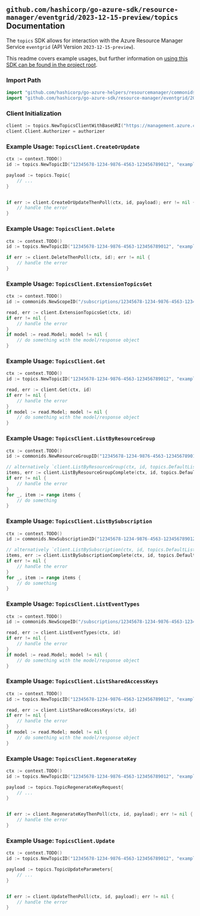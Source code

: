 
## `github.com/hashicorp/go-azure-sdk/resource-manager/eventgrid/2023-12-15-preview/topics` Documentation

The `topics` SDK allows for interaction with the Azure Resource Manager Service `eventgrid` (API Version `2023-12-15-preview`).

This readme covers example usages, but further information on [using this SDK can be found in the project root](https://github.com/hashicorp/go-azure-sdk/tree/main/docs).

### Import Path

```go
import "github.com/hashicorp/go-azure-helpers/resourcemanager/commonids"
import "github.com/hashicorp/go-azure-sdk/resource-manager/eventgrid/2023-12-15-preview/topics"
```


### Client Initialization

```go
client := topics.NewTopicsClientWithBaseURI("https://management.azure.com")
client.Client.Authorizer = authorizer
```


### Example Usage: `TopicsClient.CreateOrUpdate`

```go
ctx := context.TODO()
id := topics.NewTopicID("12345678-1234-9876-4563-123456789012", "example-resource-group", "topicValue")

payload := topics.Topic{
	// ...
}


if err := client.CreateOrUpdateThenPoll(ctx, id, payload); err != nil {
	// handle the error
}
```


### Example Usage: `TopicsClient.Delete`

```go
ctx := context.TODO()
id := topics.NewTopicID("12345678-1234-9876-4563-123456789012", "example-resource-group", "topicValue")

if err := client.DeleteThenPoll(ctx, id); err != nil {
	// handle the error
}
```


### Example Usage: `TopicsClient.ExtensionTopicsGet`

```go
ctx := context.TODO()
id := commonids.NewScopeID("/subscriptions/12345678-1234-9876-4563-123456789012/resourceGroups/some-resource-group")

read, err := client.ExtensionTopicsGet(ctx, id)
if err != nil {
	// handle the error
}
if model := read.Model; model != nil {
	// do something with the model/response object
}
```


### Example Usage: `TopicsClient.Get`

```go
ctx := context.TODO()
id := topics.NewTopicID("12345678-1234-9876-4563-123456789012", "example-resource-group", "topicValue")

read, err := client.Get(ctx, id)
if err != nil {
	// handle the error
}
if model := read.Model; model != nil {
	// do something with the model/response object
}
```


### Example Usage: `TopicsClient.ListByResourceGroup`

```go
ctx := context.TODO()
id := commonids.NewResourceGroupID("12345678-1234-9876-4563-123456789012", "example-resource-group")

// alternatively `client.ListByResourceGroup(ctx, id, topics.DefaultListByResourceGroupOperationOptions())` can be used to do batched pagination
items, err := client.ListByResourceGroupComplete(ctx, id, topics.DefaultListByResourceGroupOperationOptions())
if err != nil {
	// handle the error
}
for _, item := range items {
	// do something
}
```


### Example Usage: `TopicsClient.ListBySubscription`

```go
ctx := context.TODO()
id := commonids.NewSubscriptionID("12345678-1234-9876-4563-123456789012")

// alternatively `client.ListBySubscription(ctx, id, topics.DefaultListBySubscriptionOperationOptions())` can be used to do batched pagination
items, err := client.ListBySubscriptionComplete(ctx, id, topics.DefaultListBySubscriptionOperationOptions())
if err != nil {
	// handle the error
}
for _, item := range items {
	// do something
}
```


### Example Usage: `TopicsClient.ListEventTypes`

```go
ctx := context.TODO()
id := commonids.NewScopeID("/subscriptions/12345678-1234-9876-4563-123456789012/resourceGroups/some-resource-group")

read, err := client.ListEventTypes(ctx, id)
if err != nil {
	// handle the error
}
if model := read.Model; model != nil {
	// do something with the model/response object
}
```


### Example Usage: `TopicsClient.ListSharedAccessKeys`

```go
ctx := context.TODO()
id := topics.NewTopicID("12345678-1234-9876-4563-123456789012", "example-resource-group", "topicValue")

read, err := client.ListSharedAccessKeys(ctx, id)
if err != nil {
	// handle the error
}
if model := read.Model; model != nil {
	// do something with the model/response object
}
```


### Example Usage: `TopicsClient.RegenerateKey`

```go
ctx := context.TODO()
id := topics.NewTopicID("12345678-1234-9876-4563-123456789012", "example-resource-group", "topicValue")

payload := topics.TopicRegenerateKeyRequest{
	// ...
}


if err := client.RegenerateKeyThenPoll(ctx, id, payload); err != nil {
	// handle the error
}
```


### Example Usage: `TopicsClient.Update`

```go
ctx := context.TODO()
id := topics.NewTopicID("12345678-1234-9876-4563-123456789012", "example-resource-group", "topicValue")

payload := topics.TopicUpdateParameters{
	// ...
}


if err := client.UpdateThenPoll(ctx, id, payload); err != nil {
	// handle the error
}
```
